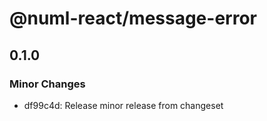 # @numl-react/message-error

## 0.1.0

### Minor Changes

- df99c4d: Release minor release from changeset
